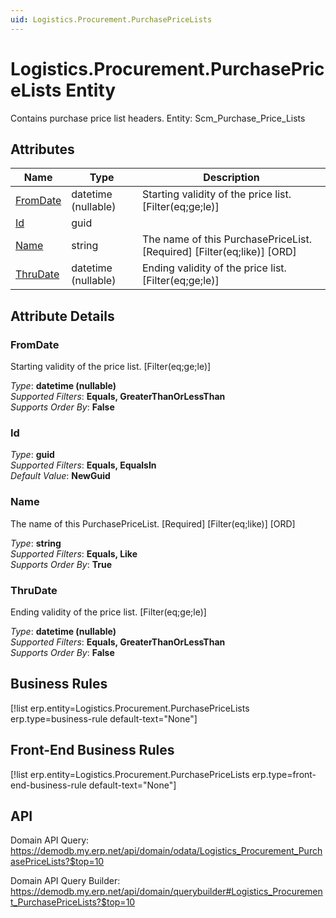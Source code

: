 ```yaml
---
uid: Logistics.Procurement.PurchasePriceLists
---
```

# Logistics.Procurement.PurchasePriceLists Entity

Contains purchase price list headers. Entity: Scm_Purchase_Price_Lists

## Attributes

| Name | Type | Description |
| ---- | ---- | --- |
| [FromDate](Logistics.Procurement.PurchasePriceLists.md#fromdate) | datetime (nullable) | Starting validity of the price list. [Filter(eq;ge;le)] 
| [Id](Logistics.Procurement.PurchasePriceLists.md#id) | guid |  
| [Name](Logistics.Procurement.PurchasePriceLists.md#name) | string | The name of this PurchasePriceList. [Required] [Filter(eq;like)] [ORD] 
| [ThruDate](Logistics.Procurement.PurchasePriceLists.md#thrudate) | datetime (nullable) | Ending validity of the price list. [Filter(eq;ge;le)] 


## Attribute Details

### FromDate

Starting validity of the price list. [Filter(eq;ge;le)]

_Type_: **datetime (nullable)**  
_Supported Filters_: **Equals, GreaterThanOrLessThan**  
_Supports Order By_: **False**  

### Id

_Type_: **guid**  
_Supported Filters_: **Equals, EqualsIn**  
_Default Value_: **NewGuid**  

### Name

The name of this PurchasePriceList. [Required] [Filter(eq;like)] [ORD]

_Type_: **string**  
_Supported Filters_: **Equals, Like**  
_Supports Order By_: **True**  

### ThruDate

Ending validity of the price list. [Filter(eq;ge;le)]

_Type_: **datetime (nullable)**  
_Supported Filters_: **Equals, GreaterThanOrLessThan**  
_Supports Order By_: **False**  



## Business Rules

[!list erp.entity=Logistics.Procurement.PurchasePriceLists erp.type=business-rule default-text="None"]

## Front-End Business Rules

[!list erp.entity=Logistics.Procurement.PurchasePriceLists erp.type=front-end-business-rule default-text="None"]

## API

Domain API Query:
<https://demodb.my.erp.net/api/domain/odata/Logistics_Procurement_PurchasePriceLists?$top=10>

Domain API Query Builder:
<https://demodb.my.erp.net/api/domain/querybuilder#Logistics_Procurement_PurchasePriceLists?$top=10>

